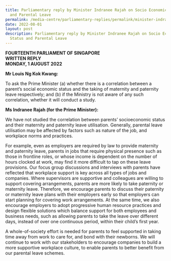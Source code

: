 ```yaml
---
title: Parliamentary reply by Minister Indranee Rajah on Socio Economic Status
  and Parental Leave
permalink: /media-centre/parliamentary-replies/permalink/minister-indranee-rajah-on-parental-leave
date: 2022-08-01
layout: post
description: Parliamentary reply by Minister Indranee Rajah on Socio Economic
  Status and Parental Leave
---
```

**FOURTEENTH PARLIAMENT OF SINGAPORE**  
**WRITTEN REPLY**  
**MONDAY, 1 AUGUST 2022**

**Mr Louis Ng Kok Kwang:**
 
To ask the Prime Minister (a) whether there is a correlation between a parent’s social economic status and the taking of maternity and paternity leave respectively; and (b) if the Ministry is not aware of any such correlation, whether it will conduct a study.

**Ms Indranee Rajah (for the Prime Minister):**

We have not studied the correlation between parents’ socioeconomic status and their maternity and paternity leave utilisation. Generally, parental leave utilisation may be affected by factors such as nature of the job, and workplace norms and practices.

For example, even as employers are required by law to provide maternity and paternity leave, parents in jobs that require physical presence such as those in frontline roles, or whose income is dependent on the number of hours clocked at work, may find it more difficult to tap on these leave provisions. Our focus group discussions and interviews with parents have reflected that workplace support is key across all types of jobs and companies. Where supervisors are supportive and colleagues are willing to support covering arrangements, parents are more likely to take paternity or maternity leave. Therefore, we encourage parents to discuss their paternity or maternity leave plans with their employers early so that employers can start planning for covering work arrangements. At the same time, we also encourage employers to adopt progressive human resource practices and design flexible solutions which balance support for both employees and business needs, such as allowing parents to take the leave over different days, instead of over one continuous period, within their child’s first year.

A whole-of-society effort is needed for parents to feel supported in taking time away from work to care for, and bond with their newborns. We will continue to work with our stakeholders to encourage companies to build a more supportive workplace culture, to enable parents to better benefit from our parental leave schemes.



 
